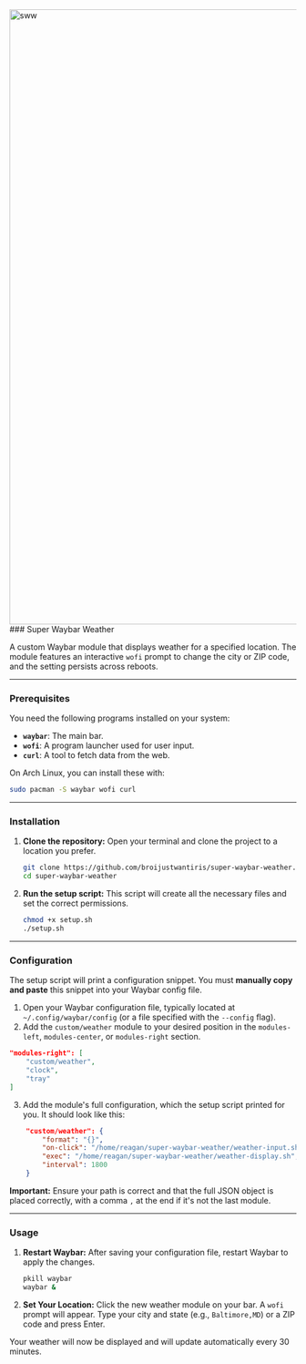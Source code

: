 <img width="1920" height="1080" alt="sww" src="https://github.com/user-attachments/assets/7031c9ed-f941-4645-81de-1eebd7855fcf" />
### Super Waybar Weather

A custom Waybar module that displays weather for a specified location. The module features an interactive `wofi` prompt to change the city or ZIP code, and the setting persists across reboots.

-----

### Prerequisites

You need the following programs installed on your system:

  * **`waybar`**: The main bar.
  * **`wofi`**: A program launcher used for user input.
  * **`curl`**: A tool to fetch data from the web.

On Arch Linux, you can install these with:

```bash
sudo pacman -S waybar wofi curl
```

-----

### Installation

1.  **Clone the repository:**
    Open your terminal and clone the project to a location you prefer.

    ```bash
    git clone https://github.com/broijustwantiris/super-waybar-weather.git
    cd super-waybar-weather
    ```

2.  **Run the setup script:**
    This script will create all the necessary files and set the correct permissions.

    ```bash
    chmod +x setup.sh
    ./setup.sh
    ```

-----

### Configuration

The setup script will print a configuration snippet. You must **manually copy and paste** this snippet into your Waybar config file.

1.  Open your Waybar configuration file, typically located at `~/.config/waybar/config` (or a file specified with the `--config` flag).
2.  Add the `custom/weather` module to your desired position in the `modules-left`, `modules-center`, or `modules-right` section.

<!-- end list -->

```json
"modules-right": [
    "custom/weather",
    "clock",
    "tray"
]
```

3.  Add the module's full configuration, which the setup script printed for you. It should look like this:

<!-- end list -->

```json
    "custom/weather": {
        "format": "{}",
        "on-click": "/home/reagan/super-waybar-weather/weather-input.sh",
        "exec": "/home/reagan/super-waybar-weather/weather-display.sh",
        "interval": 1800
    }
```

**Important:** Ensure your path is correct and that the full JSON object is placed correctly, with a comma `,` at the end if it's not the last module.

-----

### Usage

1.  **Restart Waybar:**
    After saving your configuration file, restart Waybar to apply the changes.

    ```bash
    pkill waybar
    waybar &
    ```

2.  **Set Your Location:**
    Click the new weather module on your bar. A `wofi` prompt will appear. Type your city and state (e.g., `Baltimore,MD`) or a ZIP code and press Enter.

Your weather will now be displayed and will update automatically every 30 minutes.
